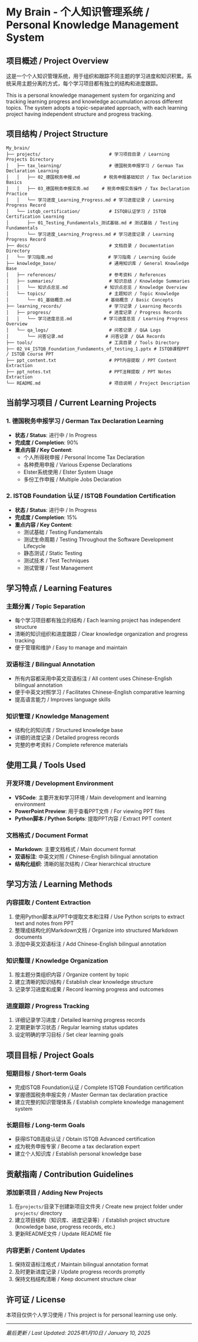 # My Brain - 个人知识管理系统 / Personal Knowledge Management System

## 项目概述 / Project Overview
这是一个个人知识管理系统，用于组织和跟踪不同主题的学习进度和知识积累。系统采用主题分离的方式，每个学习项目都有独立的结构和进度跟踪。

This is a personal knowledge management system for organizing and tracking learning progress and knowledge accumulation across different topics. The system adopts a topic-separated approach, with each learning project having independent structure and progress tracking.

## 项目结构 / Project Structure

```
My_brain/
├── projects/                          # 学习项目目录 / Learning Projects Directory
│   ├── tax_learning/                  # 德国税务申报学习 / German Tax Declaration Learning
│   │   ├── 02_德国税务申报.md         # 税务申报基础知识 / Tax Declaration Basics
│   │   ├── 03_德国税务申报实务.md     # 税务申报实务操作 / Tax Declaration Practice
│   │   └── 学习进度_Learning_Progress.md # 学习进度记录 / Learning Progress Record
│   └── istqb_certification/           # ISTQB认证学习 / ISTQB Certification Learning
│       ├── 01_Testing_Fundamentals_测试基础.md # 测试基础 / Testing Fundamentals
│       └── 学习进度_Learning_Progress.md # 学习进度记录 / Learning Progress Record
├── docs/                              # 文档目录 / Documentation Directory
│   └── 学习指南.md                     # 学习指南 / Learning Guide
├── knowledge_base/                    # 通用知识库 / General Knowledge Base
│   ├── references/                    # 参考资料 / References
│   ├── summaries/                     # 知识总结 / Knowledge Summaries
│   │   └── 知识点总览.md              # 知识点总览 / Knowledge Overview
│   └── topics/                        # 主题知识 / Topic Knowledge
│       └── 01_基础概念.md             # 基础概念 / Basic Concepts
├── learning_records/                  # 学习记录 / Learning Records
│   ├── progress/                      # 进度记录 / Progress Records
│   │   └── 学习进度总览.md            # 学习进度总览 / Learning Progress Overview
│   └── qa_logs/                       # 问答记录 / Q&A Logs
│       └── 问答记录.md                # 问答记录 / Q&A Records
├── tools/                             # 工具目录 / Tools Directory
├── 02_V4_ISTQB_Foundation_Fundaments_of_testing_1.pptx # ISTQB课程PPT / ISTQB Course PPT
├── ppt_content.txt                    # PPT内容提取 / PPT Content Extraction
├── ppt_notes.txt                      # PPT注释提取 / PPT Notes Extraction
└── README.md                          # 项目说明 / Project Description
```

## 当前学习项目 / Current Learning Projects

### 1. 德国税务申报学习 / German Tax Declaration Learning
- **状态 / Status**: 进行中 / In Progress
- **完成度 / Completion**: 90%
- **重点内容 / Key Content**: 
  - 个人所得税申报 / Personal Income Tax Declaration
  - 各种费用申报 / Various Expense Declarations
  - Elster系统使用 / Elster System Usage
  - 多份工作申报 / Multiple Jobs Declaration

### 2. ISTQB Foundation 认证 / ISTQB Foundation Certification
- **状态 / Status**: 进行中 / In Progress
- **完成度 / Completion**: 15%
- **重点内容 / Key Content**:
  - 测试基础 / Testing Fundamentals
  - 测试生命周期 / Testing Throughout the Software Development Lifecycle
  - 静态测试 / Static Testing
  - 测试技术 / Test Techniques
  - 测试管理 / Test Management

## 学习特点 / Learning Features

### 主题分离 / Topic Separation
- 每个学习项目都有独立的结构 / Each learning project has independent structure
- 清晰的知识组织和进度跟踪 / Clear knowledge organization and progress tracking
- 便于管理和维护 / Easy to manage and maintain

### 双语标注 / Bilingual Annotation
- 所有内容都采用中英文双语标注 / All content uses Chinese-English bilingual annotation
- 便于中英文对照学习 / Facilitates Chinese-English comparative learning
- 提高语言能力 / Improves language skills

### 知识管理 / Knowledge Management
- 结构化的知识库 / Structured knowledge base
- 详细的进度记录 / Detailed progress records
- 完整的参考资料 / Complete reference materials

## 使用工具 / Tools Used

### 开发环境 / Development Environment
- **VSCode**: 主要开发和学习环境 / Main development and learning environment
- **PowerPoint Preview**: 用于查看PPT文件 / For viewing PPT files
- **Python脚本 / Python Scripts**: 提取PPT内容 / Extract PPT content

### 文档格式 / Document Format
- **Markdown**: 主要文档格式 / Main document format
- **双语标注**: 中英文对照 / Chinese-English bilingual annotation
- **结构化组织**: 清晰的层次结构 / Clear hierarchical structure

## 学习方法 / Learning Methods

### 内容提取 / Content Extraction
1. 使用Python脚本从PPT中提取文本和注释 / Use Python scripts to extract text and notes from PPT
2. 整理成结构化的Markdown文档 / Organize into structured Markdown documents
3. 添加中英文双语标注 / Add Chinese-English bilingual annotation

### 知识整理 / Knowledge Organization
1. 按主题分类组织内容 / Organize content by topic
2. 建立清晰的知识结构 / Establish clear knowledge structure
3. 记录学习进度和成果 / Record learning progress and outcomes

### 进度跟踪 / Progress Tracking
1. 详细记录学习进度 / Detailed learning progress records
2. 定期更新学习状态 / Regular learning status updates
3. 设定明确的学习目标 / Set clear learning goals

## 项目目标 / Project Goals

### 短期目标 / Short-term Goals
- 完成ISTQB Foundation认证 / Complete ISTQB Foundation certification
- 掌握德国税务申报实务 / Master German tax declaration practice
- 建立完整的知识管理体系 / Establish complete knowledge management system

### 长期目标 / Long-term Goals
- 获得ISTQB高级认证 / Obtain ISTQB Advanced certification
- 成为税务申报专家 / Become a tax declaration expert
- 建立个人知识库 / Establish personal knowledge base

## 贡献指南 / Contribution Guidelines

### 添加新项目 / Adding New Projects
1. 在`projects/`目录下创建新项目文件夹 / Create new project folder under `projects/` directory
2. 建立项目结构（知识库、进度记录等）/ Establish project structure (knowledge base, progress records, etc.)
3. 更新README文件 / Update README file

### 内容更新 / Content Updates
1. 保持双语标注格式 / Maintain bilingual annotation format
2. 及时更新进度记录 / Update progress records promptly
3. 保持文档结构清晰 / Keep document structure clear

## 许可证 / License
本项目仅供个人学习使用 / This project is for personal learning use only.

---

*最后更新 / Last Updated: 2025年1月10日 / January 10, 2025* 